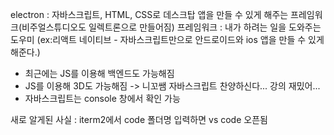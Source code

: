 electron : 자바스크립트, HTML, CSS로 데스크탑 앱을 만들 수 있게 해주는 프레임워크(비주얼스튜디오도 일렉트론으로 만들어짐)
프레임워크 : 내가 하려는 일을 도와주는 도우미 (ex:리액트 네이티브 - 자바스크립트만으로 안드로이드와 ios 앱을 만들 수 있게 해준다.)
- 최근에는 JS를 이용해 백엔드도 가능해짐
- JS를 이용해 3D도 가능해짐
-> 니꼬쌤 자바스크립트 찬양하신다... 강의 재밌어... 
- 자바스크립트는 console 창에서 확인 가능

새로 알게된 사실 : iterm2에서 code 폴더명 입력하면 vs code 오픈됨